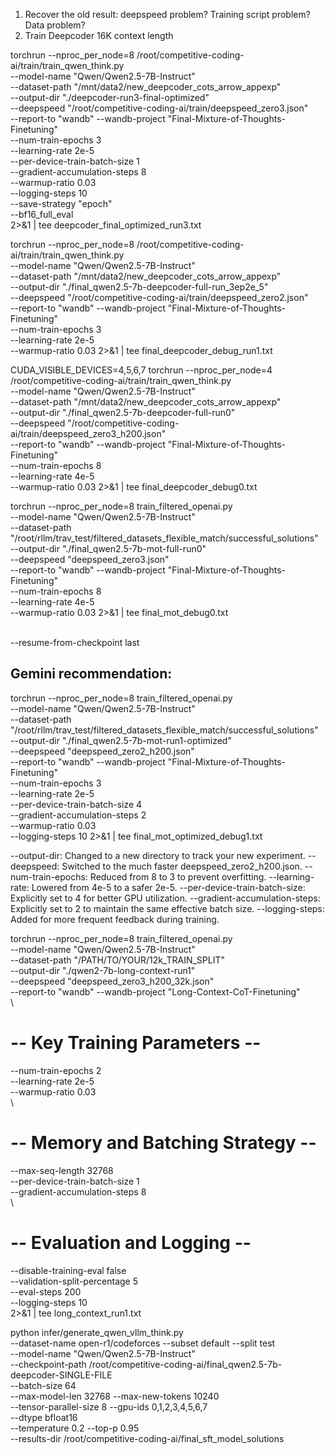 1. Recover the old result: deepspeed problem? Training script problem? Data problem?
2. Train Deepcoder 16K context length

torchrun --nproc_per_node=8 /root/competitive-coding-ai/train/train_qwen_think.py \
  --model-name "Qwen/Qwen2.5-7B-Instruct" \
  --dataset-path "/mnt/data2/new_deepcoder_cots_arrow_appexp" \
  --output-dir "./deepcoder-run3-final-optimized" \
  --deepspeed "/root/competitive-coding-ai/train/deepspeed_zero3.json" \
  --report-to "wandb" --wandb-project "Final-Mixture-of-Thoughts-Finetuning" \
  --num-train-epochs 3 \
  --learning-rate 2e-5 \
  --per-device-train-batch-size 1 \
  --gradient-accumulation-steps 8 \
  --warmup-ratio 0.03 \
  --logging-steps 10 \
  --save-strategy "epoch" \
  --bf16_full_eval \
  2>&1 | tee deepcoder_final_optimized_run3.txt


torchrun --nproc_per_node=8 /root/competitive-coding-ai/train/train_qwen_think.py \
  --model-name "Qwen/Qwen2.5-7B-Instruct" \
  --dataset-path "/mnt/data2/new_deepcoder_cots_arrow_appexp" \
  --output-dir "./final_qwen2.5-7b-deepcoder-full-run_3ep2e_5" \
  --deepspeed "/root/competitive-coding-ai/train/deepspeed_zero2.json" \
  --report-to "wandb" --wandb-project "Final-Mixture-of-Thoughts-Finetuning" \
  --num-train-epochs 3 \
  --learning-rate 2e-5 \
  --warmup-ratio 0.03 2>&1 | tee final_deepcoder_debug_run1.txt


CUDA_VISIBLE_DEVICES=4,5,6,7 torchrun --nproc_per_node=4 /root/competitive-coding-ai/train/train_qwen_think.py \
  --model-name "Qwen/Qwen2.5-7B-Instruct" \
  --dataset-path "/mnt/data2/new_deepcoder_cots_arrow_appexp" \
  --output-dir "./final_qwen2.5-7b-deepcoder-full-run0" \
  --deepspeed "/root/competitive-coding-ai/train/deepspeed_zero3_h200.json" \
  --report-to "wandb" --wandb-project "Final-Mixture-of-Thoughts-Finetuning" \
  --num-train-epochs 8 \
  --learning-rate 4e-5 \
  --warmup-ratio 0.03 2>&1 | tee final_deepcoder_debug0.txt


torchrun --nproc_per_node=8 train_filtered_openai.py \
  --model-name "Qwen/Qwen2.5-7B-Instruct" \
  --dataset-path "/root/rllm/trav_test/filtered_datasets_flexible_match/successful_solutions" \
  --output-dir "./final_qwen2.5-7b-mot-full-run0" \
  --deepspeed "deepspeed_zero3.json" \
  --report-to "wandb" --wandb-project "Final-Mixture-of-Thoughts-Finetuning" \
  --num-train-epochs 8 \
  --learning-rate 4e-5 \
  --warmup-ratio 0.03 2>&1 | tee final_mot_debug0.txt
  
  
  \
  --resume-from-checkpoint last

## Gemini recommendation:
  torchrun --nproc_per_node=8 train_filtered_openai.py \
  --model-name "Qwen/Qwen2.5-7B-Instruct" \
  --dataset-path "/root/rllm/trav_test/filtered_datasets_flexible_match/successful_solutions" \
  --output-dir "./final_qwen2.5-7b-mot-run1-optimized" \
  --deepspeed "deepspeed_zero2_h200.json" \
  --report-to "wandb" --wandb-project "Final-Mixture-of-Thoughts-Finetuning" \
  --num-train-epochs 3 \
  --learning-rate 2e-5 \
  --per-device-train-batch-size 4 \
  --gradient-accumulation-steps 2 \
  --warmup-ratio 0.03 \
  --logging-steps 10 2>&1 | tee final_mot_optimized_debug1.txt

--output-dir: Changed to a new directory to track your new experiment.
--deepspeed: Switched to the much faster deepspeed_zero2_h200.json.
--num-train-epochs: Reduced from 8 to 3 to prevent overfitting.
--learning-rate: Lowered from 4e-5 to a safer 2e-5.
--per-device-train-batch-size: Explicitly set to 4 for better GPU utilization.
--gradient-accumulation-steps: Explicitly set to 2 to maintain the same effective batch size.
--logging-steps: Added for more frequent feedback during training.


torchrun --nproc_per_node=8 train_filtered_openai.py \
  --model-name "Qwen/Qwen2.5-7B-Instruct" \
  --dataset-path "/PATH/TO/YOUR/12k_TRAIN_SPLIT" \
  --output-dir "./qwen2-7b-long-context-run1" \
  --deepspeed "deepspeed_zero3_h200_32k.json" \
  --report-to "wandb" --wandb-project "Long-Context-CoT-Finetuning" \
  \
  # -- Key Training Parameters --
  --num-train-epochs 2 \
  --learning-rate 2e-5 \
  --warmup-ratio 0.03 \
  \
  # -- Memory and Batching Strategy --
  --max-seq-length 32768 \
  --per-device-train-batch-size 1 \
  --gradient-accumulation-steps 8 \
  \
  # -- Evaluation and Logging --
  --disable-training-eval false \
  --validation-split-percentage 5 \
  --eval-steps 200 \
  --logging-steps 10 \
  2>&1 | tee long_context_run1.txt




python infer/generate_qwen_vllm_think.py \
  --dataset-name open-r1/codeforces --subset default --split test \
  --model-name "Qwen/Qwen2.5-7B-Instruct" \
  --checkpoint-path  /root/competitive-coding-ai/final_qwen2.5-7b-deepcoder-SINGLE-FILE \
  --batch-size 64 \
  --max-model-len 32768 --max-new-tokens 10240 \
  --tensor-parallel-size 8 --gpu-ids 0,1,2,3,4,5,6,7 \
  --dtype bfloat16 \
  --temperature 0.2 --top-p 0.95 \
  --results-dir /root/competitive-coding-ai/final_sft_model_solutions
